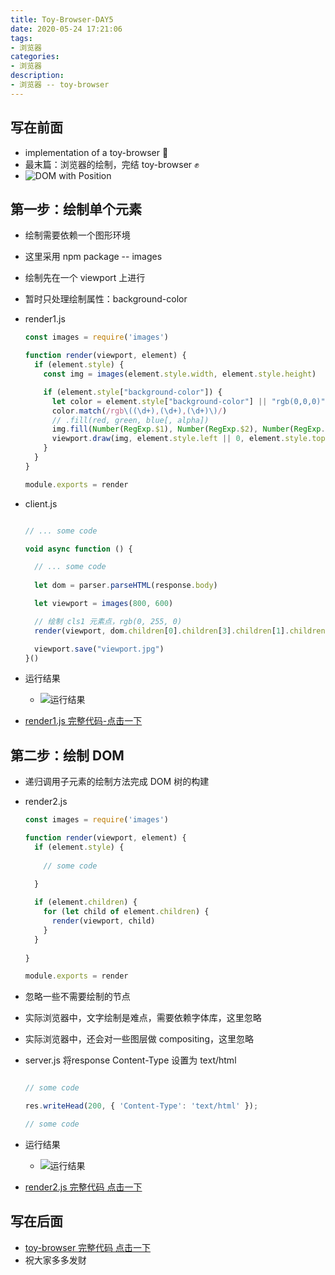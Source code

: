 ```yaml
---
title: Toy-Browser-DAY5
date: 2020-05-24 17:21:06
tags:
- 浏览器
categories:
- 浏览器
description:
- 浏览器 -- toy-browser
---
```




<style  type="text/css">
.lx-entry a {
    color: #191919;
    padding: 2px 0 1px 0;
    text-decoration: none;
    background-image: linear-gradient( transparent 0%, transparent calc(50% - 9px), rgba(247,65,65,.761) calc(50% - 9px), rgba(247,65,65,.761) 100% );
    transition: background-position 120ms ease-in-out, padding 120ms ease-in-out;
    background-size: 100% 200%;
    background-position: 0 0;
    word-break: break-word;
}

.lx-entry a:hover {
  background-image: linear-gradient( transparent 0%, transparent calc(50% - 9px), rgba(247,65,65,.761) calc(50% - 9px), rgba(247,65,65,.761) 100% );
  background-position: 0 100%;
}

.post-button a:hover {
  background-image: linear-gradient( transparent 0%, transparent calc(50% - 9px), transparent calc(50% - 9px), transparent 100% ) !important;
  background-position: 0 100% !important;
  outline: none !important;
  text-decoration: none !important;
}
</style>


## 写在前面
- implementation of a toy-browser 🙆
- 最末篇：浏览器的绘制，完结 toy-browser ✊
- ![DOM with Position](http://p0.meituan.net/myvideodistribute/5c3903a71266e72d2e3f21a276c0efad94997.png)

<!-- more -->

## 第一步：绘制单个元素
- 绘制需要依赖一个图形环境
- 这里采用 npm package -- images
- 绘制先在一个 viewport 上进行
- 暂时只处理绘制属性：background-color
- render1.js

	```javascript
	const images = require('images')

	function render(viewport, element) {
	  if (element.style) {
	    const img = images(element.style.width, element.style.height)
	
	    if (element.style["background-color"]) {
	      let color = element.style["background-color"] || "rgb(0,0,0)"
	      color.match(/rgb\((\d+),(\d+),(\d+)\)/)
	      // .fill(red, green, blue[, alpha])
	      img.fill(Number(RegExp.$1), Number(RegExp.$2), Number(RegExp.$3), 1)
	      viewport.draw(img, element.style.left || 0, element.style.top || 0)
	    }
	  }
	}
	
	module.exports = render
	```
	
- client.js
	
	```javascript
	
	// ... some code
	
	void async function () {
	
	  // ... some code
		
	  let dom = parser.parseHTML(response.body)
	
	  let viewport = images(800, 600)
	
	  // 绘制 cls1 元素点，rgb(0, 255, 0)
	  render(viewport, dom.children[0].children[3].children[1].children[3])
	
	  viewport.save("viewport.jpg")
	}()
	```
	
- 运行结果
	- ![运行结果](http://p0.meituan.net/myvideodistribute/c8641c2200150079f9f29c91b1102ac83945.png)

- [render1.js 完整代码-点击一下](https://github.com/Ele-Peng/toy-browser/blob/master/render1.js)

## 第二步：绘制 DOM
- 递归调用子元素的绘制方法完成 DOM 树的构建
- render2.js

	```javascript
	const images = require('images')

	function render(viewport, element) {
	  if (element.style) {
	    
	    // some code
	    
	  }
	
	  if (element.children) {
	    for (let child of element.children) {
	      render(viewport, child)
	    }
	  }
	  
	}
	
	module.exports = render
	```
- 忽略一些不需要绘制的节点
- 实际浏览器中，文字绘制是难点，需要依赖字体库，这里忽略
- 实际浏览器中，还会对一些图层做 compositing，这里忽略
- server.js 将response Content-Type 设置为 text/html

	```javascript
	
	// some code
	
	res.writeHead(200, { 'Content-Type': 'text/html' });
	
	// some code
	```
	
- 运行结果
	- ![运行结果](http://p0.meituan.net/myvideodistribute/b04d62bb5f32ee07cb640e0b97014fb147655.png)

	
- [render2.js 完整代码 点击一下](https://github.com/Ele-Peng/toy-browser/blob/master/render2.js)


## 写在后面
- [toy-browser 完整代码 点击一下](https://github.com/Ele-Peng/toy-browser)
- 祝大家多多发财

